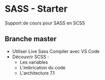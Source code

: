 # SASS - Starter  
Support de cours pour SASS en SCSS

## Branche master
* Utiliser Live Sass Compiler avec VS Code
* Découvrir SCSS :
    * Les variables
    * L'imbrication du code
    * L'architecture 7.1
